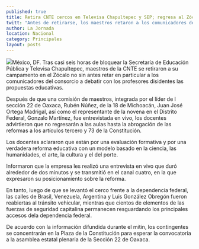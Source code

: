 ```yaml
---
published: true
title: Retira CNTE cercos en Televisa Chapultepec y SEP; regresa al Zócalo
twitt: "Antes de retirarse, los maestros retaron a los comunicadores del consorcio a debatir las propuestas educativas."
author: La Jornada
location: Nacional
category: Principales
layout: posts
---
```


![](http://i.imgur.com/WMa7zaem.jpg)México, DF. Tras casi seis horas de bloquear la Secretaría de Educación Pública y Televisa Chapultepec, maestros de la CNTE se retiraron a su campamento en el Zócalo no sin antes retar en particular a los comunicadores del consorcio a debatir con los profesores disidentes las propuestas educativas.

Después de que una comisión de maestros, integrada por el líder de l sección 22 de Oaxaca, Rubén Núñez, de la 18 de Michoacán, Juan José Ortega Madrigal, así como el representante de la novena en el Distrito Federal, Gonzalo Martínez, fue entrevistada en vivo, los docentes advirtieron que no regresarán a las aulas hasta la abrogación de las reformas a los artículos tercero y 73 de la Constitución.

Los docentes aclararon que están por una evaluación formativa y por una verdadera reforma educativa con un modelo basado en la ciencia, las humanidades, el arte, la cultura y el del porte.

Informaron que la empresa les realizó una entrevista en vivo que duró alrededor de dos minutos y se transmitió en el canal cuatro, en la que expresaron su posicionamiento sobre la reforma.

En tanto, luego de que se levantó el cerco frente a la dependencia federal, las calles de Brasil, Venezuela, Argentina y Luis González Obregón fueron reabiertas al tránsito vehicular, mientras que cientos de elementos de las fuerzas de seguridad capitalina permanecen resguardando los principales accesos dela dependencia federal.

De acuerdo con la información difundida durante el mitin, los contingentes se concentrarán en la Plaza de la Constitución para esperar la convocatoria a la asamblea estatal plenaria de la Sección 22 de Oaxaca.
